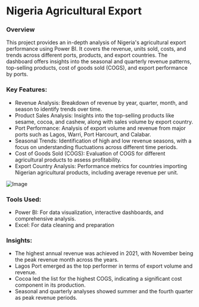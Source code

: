 # Nigeria Agricultural Export

### Overview
This project provides an in-depth analysis of Nigeria's agricultural export performance using Power BI. It covers the revenue, units sold, costs, and trends across different ports, products, and export countries. The dashboard offers insights into the seasonal and quarterly revenue patterns, top-selling products, cost of goods sold (COGS), and export performance by ports.

### Key Features:
- Revenue Analysis: Breakdown of revenue by year, quarter, month, and season to identify trends over time.
- Product Sales Analysis: Insights into the top-selling products like sesame, cocoa, and cashew, along with sales volume by export country.
- Port Performance: Analysis of export volume and revenue from major ports such as Lagos, Warri, Port Harcourt, and Calabar.
- Seasonal Trends: Identification of high and low revenue seasons, with a focus on understanding fluctuations across different time periods.
- Cost of Goods Sold (COGS): Evaluation of COGS for different agricultural products to assess profitability.
- Export Country Analysis: Performance metrics for countries importing Nigerian agricultural products, including average revenue per unit.

![Image](https://github.com/user-attachments/assets/c54bad1b-38c8-48c7-b7a5-213d14bfdbc1)

### Tools Used:
- Power BI: For data visualization, interactive dashboards, and comprehensive analysis.
- Excel: For data cleaning and preparation

### Insights:
- The highest annual revenue was achieved in 2021, with November being the peak revenue month across the years.
- Lagos Port emerged as the top performer in terms of export volume and revenue.
- Cocoa led the list for the highest COGS, indicating a significant cost component in its production.
- Seasonal and quarterly analyses showed summer and the fourth quarter as peak revenue periods.

